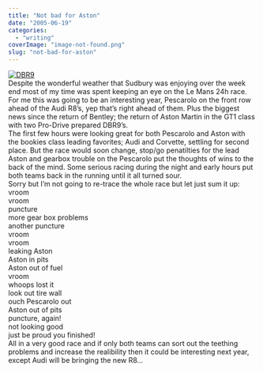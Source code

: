 ```yaml
---
title: "Not bad for Aston"
date: "2005-06-19"
categories: 
  - "writing"
coverImage: "image-not-found.png"
slug: "not-bad-for-aston"
---
```


[![DBR9](images/20455164_87240408ad_m.jpg)](http://www.flickr.com/photos/funkylarma/20455164/ "DBR9")  
Despite the wonderful weather that Sudbury was enjoying over the week end most of my time was spent keeping an eye on the Le Mans 24h race.  
For me this was going to be an interesting year, Pescarolo on the front row ahead of the Audi R8’s, yep that’s right ahead of them. Plus the biggest news since the return of Bentley; the return of Aston Martin in the GT1 class with two Pro-Drive prepared DBR9’s.  
The first few hours were looking great for both Pescarolo and Aston with the bookies class leading favorites; Audi and Corvette, settling for second place. But the race would soon change, stop/go penatilties for the lead Aston and gearbox trouble on the Pescarolo put the thoughts of wins to the back of the mind. Some serious racing during the night and early hours put both teams back in the running until it all turned sour.  
Sorry but I’m not going to re-trace the whole race but let just sum it up:  
vroom  
vroom  
puncture  
more gear box problems  
another puncture  
vroom  
vroom  
leaking Aston  
Aston in pits  
Aston out of fuel  
vroom  
whoops lost it  
look out tire wall  
ouch Pescarolo out  
Aston out of pits  
puncture, again!  
not looking good  
just be proud you finished!  
All in a very good race and if only both teams can sort out the teething problems and increase the realibility then it could be interesting next year, except Audi will be bringing the new R8…

